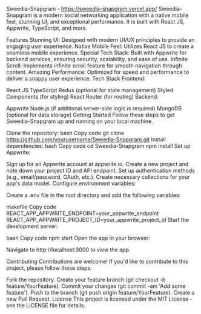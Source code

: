 Sweedia-Snapgram - https://sweedia-snapgram.vercel.app/
Sweedia-Snapgram is a modern social networking application with a native mobile feel, stunning UI, and exceptional performance. It is built with React JS, Appwrite, TypeScript, and more.

Features
Stunning UI: Designed with modern UI/UX principles to provide an engaging user experience.
Native Mobile Feel: Utilizes React JS to create a seamless mobile experience.
Special Tech Stack: Built with Appwrite for backend services, ensuring security, scalability, and ease of use.
Infinite Scroll: Implements infinite scroll feature for smooth navigation through content.
Amazing Performance: Optimized for speed and performance to deliver a snappy user experience.
Tech Stack
Frontend:

React JS
TypeScript
Redux (optional for state management)
Styled Components (for styling)
React Router (for routing)
Backend:

Appwrite
Node.js (if additional server-side logic is required)
MongoDB (optional for data storage)
Getting Started
Follow these steps to get Sweedia-Snapgram up and running on your local machine.

Clone the repository:
bash
Copy code
git clone https://github.com/yourusername/Sweedia-Snapgram.git
Install dependencies:
bash
Copy code
cd Sweedia-Snapgram
npm install
Set up Appwrite:

Sign up for an Appwrite account at appwrite.io.
Create a new project and note down your project ID and API endpoint.
Set up authentication methods (e.g., email/password, OAuth, etc.).
Create necessary collections for your app's data model.
Configure environment variables:

Create a .env file in the root directory and add the following variables:

makefile
Copy code
REACT_APP_APPWRITE_ENDPOINT=your_appwrite_endpoint
REACT_APP_APPWRITE_PROJECT_ID=your_appwrite_project_id
Start the development server:

bash
Copy code
npm start
Open the app in your browser:

Navigate to http://localhost:3000 to view the app.

Contributing
Contributions are welcome! If you'd like to contribute to this project, please follow these steps:

Fork the repository.
Create your feature branch (git checkout -b feature/YourFeature).
Commit your changes (git commit -am 'Add some feature').
Push to the branch (git push origin feature/YourFeature).
Create a new Pull Request.
License
This project is licensed under the MIT License - see the LICENSE file for details.

